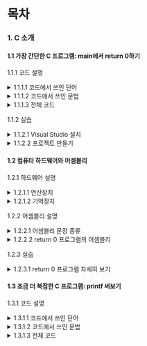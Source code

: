 # 목차

### 1. C 소개

#### 1.1 가장 간단한 C 프로그램: main에서 return 0하기 

1.1.1 코드 설명

<details>
  <summary> 1.1.1.1 코드에서 쓰인 단어 </summary>
<br>
  
1.1.1.1.1 int

1.1.1.1.2 main

1.1.1.1.3 ( )

1.1.1.1.4 { }

1.1.1.1.5 return

1.1.1.1.6 0

1.1.1.1.7 ;

</details>

<details>
  <summary> 1.1.1.2 코드에서 쓰인 문법 </summary>
<br>
  
1.1.1.2.1 함수 정의: int main() { 내용 }

1.1.1.2.2 반환 문장: return 0;

</details>

<details>
  <summary> 1.1.1.3 전체 코드 </summary>
<br>

```c
int main() {
  return 0;
}
```

</details>

1.1.2 실습 

<details>
  <summary> 1.1.2.1 Visual Studio 설치 </summary>
<br>

1.1.2.1.1 Visual Studio 다운로드

1.1.2.1.2 Visual Studio 설치 구성

1.1.2.1.3 Visual Studio 화면

</details>

<details>
  <summary> 1.1.2.2 프로젝트 만들기 </summary>
<br>

1.1.2.2.1 새 프로젝트

1.1.2.2.2 새 파일

1.1.2.2.3 코드 입력, 키보드 자판

1.1.2.2.4 실행

1.1.2.2.5 가능한 오류

1.1.2.2.6 생성된 파일들
  
</details>

#### 1.2 컴퓨터 하드웨어와 어셈블리

1.2.1 하드웨어 설명

<details>
  <summary> 1.2.1.1 연산장치 </summary>
<br>

1.2.1.1.1 트랜지스터

1.2.1.1.2 버퍼

1.2.1.1.3 게이트

1.2.1.1.4 덧셈기

1.2.1.1.5 클락
  
</details>

<details>
  <summary> 1.2.1.2 기억장치 </summary>
<br>

1.2.1.2.1 레지스터

1.2.1.2.2 메모리

1.2.1.2.3 스택

</details>

1.2.2 어셈블리 설명

<details>
  <summary> 1.2.2.1 어셈블리 문장 종류 </summary>
<br>

1.2.2.1.1 연산

1.2.2.1.2 기억

1.2.2.1.3 코드 실행 제어

1.2.2.1.4 다른 코드 호출
  
</details>

<details>
  <summary> 1.2.2.2 return 0 프로그램의 어셈블리 </summary>
<br>

```
저장  레지스터A  0
종료
```
  
</details>

1.2.3 실습

<details>
  <summary> 1.2.3.1 return 0 프로그램 자세히 보기 </summary> 
<br> 

1.2.3.1.1 어셈블리 

1.2.3.1.2 메모리
  
</details>

#### 1.3 조금 더 복잡한 C 프로그램: printf 써보기

1.3.1 코드 설명

<details>
  <summary> 1.3.1.1 코드에서 쓰인 단어 </summary>  
<br>

1.3.1.1.1 #include  

1.3.1.1.2 < >

1.3.1.1.3 stdio.h

1.3.1.1.4 printf

1.3.1.1.5 " "
  
</details> 

<details>
  <summary> 1.3.1.2 코드에서 쓰인 문법 </summary> 
<br>

1.3.1.2.1 #include <stdio.h>

1.3.1.2.2 printf("Hello world");
  
</details>

<details>
  <summary> 1.3.1.3 전체 코드 </summary>

```c
#include <s
```
</details>

